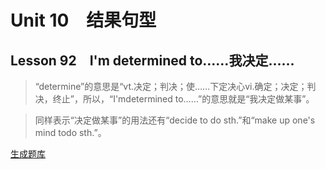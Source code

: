 ﻿ # Unit 10　结果句型
 ## Lesson 92　I'm determined to……我决定……
 
> “determine”的意思是“vt.决定；判决；使……下定决心vi.确定；决定；判决，终止”，所以，“I'mdetermined to……”的意思就是“我决定做某事”。

> 同样表示“决定做某事”的用法还有“decide to do sth.”和“make up one's mind todo sth.”。


 [生成题库](./question/f092.json)